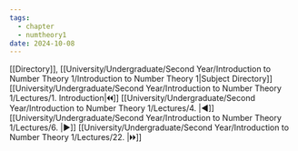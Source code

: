 ```yaml
---
tags:
  - chapter
  - numtheory1
date: 2024-10-08
---
```

[[Directory]], [[University/Undergraduate/Second Year/Introduction to Number Theory 1/Introduction to Number Theory 1|Subject Directory]]
[[University/Undergraduate/Second Year/Introduction to Number Theory 1/Lectures/1. Introduction|🞀🞀]] [[University/Undergraduate/Second Year/Introduction to Number Theory 1/Lectures/4. |◀]] [[University/Undergraduate/Second Year/Introduction to Number Theory 1/Lectures/6. |▶]] [[University/Undergraduate/Second Year/Introduction to Number Theory 1/Lectures/22. |🞂🞂]]
# 
## 
### 